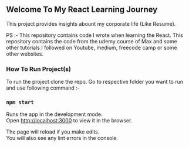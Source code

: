 ## Welcome To My React Learning Journey

This project provides insights abount my corporate life (Like Resume).

PS :- This repository contains code I wrote when learning the React. This repository contains the code from the udemy course of Max and some other tutorials I followed on Youtube, medium, freecode camp or some other websites.

### How To Run Project(s)

To run the project clone the repo. Go to respective folder you want to run and use following command :-

### `npm start`

Runs the app in the development mode.\
Open [http://localhost:3000](http://localhost:3000) to view it in the browser.

The page will reload if you make edits.\
You will also see any lint errors in the console.
